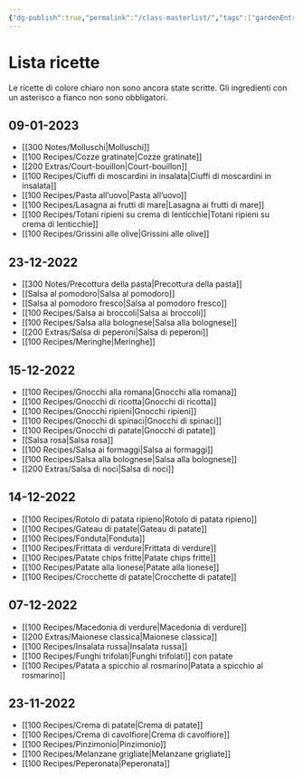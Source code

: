 ```yaml
---
{"dg-publish":true,"permalink":"/class-masterlist/","tags":["gardenEntry"]}
---
```


# Lista ricette
Le ricette di colore chiaro non sono ancora state scritte.
Gli ingredienti con un asterisco a fianco non sono obbligatori.
## 09-01-2023
- [[300 Notes/Molluschi\|Molluschi]]
- [[100 Recipes/Cozze gratinate\|Cozze gratinate]]
- [[200 Extras/Court-bouillon\|Court-bouillon]]
- [[100 Recipes/Ciuffi di moscardini in insalata\|Ciuffi di moscardini in insalata]]
- [[100 Recipes/Pasta all’uovo\|Pasta all’uovo]]
- [[100 Recipes/Lasagna ai frutti di mare\|Lasagna ai frutti di mare]]
- [[100 Recipes/Totani ripieni su crema di lenticchie\|Totani ripieni su crema di lenticchie]]
- [[100 Recipes/Grissini alle olive\|Grissini alle olive]]
## 23-12-2022
- [[300 Notes/Precottura della pasta\|Precottura della pasta]]
- [[Salsa al pomodoro\|Salsa al pomodoro]]
- [[Salsa al pomodoro fresco\|Salsa al pomodoro fresco]]
- [[100 Recipes/Salsa ai broccoli\|Salsa ai broccoli]]
- [[100 Recipes/Salsa alla bolognese\|Salsa alla bolognese]]
- [[200 Extras/Salsa di peperoni\|Salsa di peperoni]]
- [[100 Recipes/Meringhe\|Meringhe]]
## 15-12-2022
- [[100 Recipes/Gnocchi alla romana\|Gnocchi alla romana]]
- [[100 Recipes/Gnocchi di ricotta\|Gnocchi di ricotta]]
- [[100 Recipes/Gnocchi ripieni\|Gnocchi ripieni]]
- [[100 Recipes/Gnocchi di spinaci\|Gnocchi di spinaci]]
- [[100 Recipes/Gnocchi di patate\|Gnocchi di patate]]
- [[Salsa rosa\|Salsa rosa]]
- [[100 Recipes/Salsa ai formaggi\|Salsa ai formaggi]]
- [[100 Recipes/Salsa alla bolognese\|Salsa alla bolognese]]
- [[200 Extras/Salsa di noci\|Salsa di noci]]
## 14-12-2022
- [[100 Recipes/Rotolo di patata ripieno\|Rotolo di patata ripieno]]
- [[100 Recipes/Gateau di patate\|Gateau di patate]]
- [[100 Recipes/Fonduta\|Fonduta]]
- [[100 Recipes/Frittata di verdure\|Frittata di verdure]]
- [[100 Recipes/Patate chips fritte\|Patate chips fritte]]
- [[100 Recipes/Patate alla lionese\|Patate alla lionese]]
- [[100 Recipes/Crocchette di patate\|Crocchette di patate]]
## 07-12-2022
- [[100 Recipes/Macedonia di verdure\|Macedonia di verdure]]
- [[200 Extras/Maionese classica\|Maionese classica]]
- [[100 Recipes/Insalata russa\|Insalata russa]]
- [[100 Recipes/Funghi trifolati\|Funghi trifolati]] con patate
- [[100 Recipes/Patata a spicchio al rosmarino\|Patata a spicchio al rosmarino]]
## 23-11-2022
- [[100 Recipes/Crema di patate\|Crema di patate]]
- [[100 Recipes/Crema di cavolfiore\|Crema di cavolfiore]]
- [[100 Recipes/Pinzimonio\|Pinzimonio]]
- [[100 Recipes/Melanzane grigliate\|Melanzane grigliate]]
- [[100 Recipes/Peperonata\|Peperonata]]